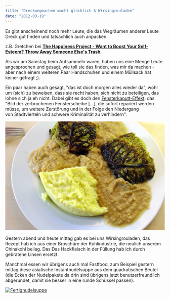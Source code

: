 ```yaml
---
title: "Dreckwegmachen macht glücklich & Wirsingrouladen"
date: "2012-03-19"
---
```


Es gibt anscheinend noch mehr Leute, die das Wegräumen anderer Leute Dreck gut finden und tatsächlich auch anpacken:

z.B. Gretchen bei **[The Happiness Project - Want to Boost Your Self-Esteem? Throw Away Someone Else's Trash](http://www.happiness-project.com/happiness_project/2012/03/need-a-happiness-boost-throw-away-someone-elses-trash.html)**.

Als wir am Samstag beim Aufsammeln waren, haben uns eine Menge Leute angesprochen und gesagt, wie toll sie das finden, was mir da machen - aber nach einem weiteren Paar Handschuhen und einem Müllsack hat keiner gefragt ;).

Ein paar haben auch gesagt, "das ist doch morgen alles wieder da", wohl um (sich) zu beweisen, dass sie recht haben, sich nicht zu beteiligen, das lohne sich ja eh nicht. Dabei gibt es doch den [Fensterkaputt-Effekt](http://de.wikipedia.org/wiki/Broken-Windows-Theorie): das "Bild der zerbrochenen Fensterscheibe \[...\], die sofort repariert werden müsse, um weitere Zerstörung und in der Folge den Niedergang von Stadtvierteln und schwere Kriminalität zu verhindern".

[![](images/imgp8713.jpg "Wirsingrouladen")](http://apfeleimer.wordpress.com/2012/03/19/dreckwegmachen-macht-glucklich-wirsingrouladen/imgp8713/)

Gestern abend und heute mittag gab es bei uns Wirsingrouladen, das Rezept hab ich aus einer Broschüre der Kohlindustrie, die neulich unserem Chinakohl beilag. Das Das Hackfleisch in der Füllung hab ich durch gebratene Linsen ersetzt.

Manchmal essen wir übrigens auch mal Fastfood, zum Beispiel gestern mittag diese asiatische Instantnudelsuppe aus dem quadratischen Beutel (die Ecken der Nudelpakete da drin sind übrigens jetzt benutzerfreundlich abgerundet, damit sie besser in eine runde Schüssel passen).

[![](http://apfeleimer.files.wordpress.com/2012/03/imgp8705.jpg?w=300 "Fertignudelsuppe")](http://apfeleimer.wordpress.com/2012/03/19/dreckwegmachen-macht-glucklich-wirsingrouladen/imgp8705/)
